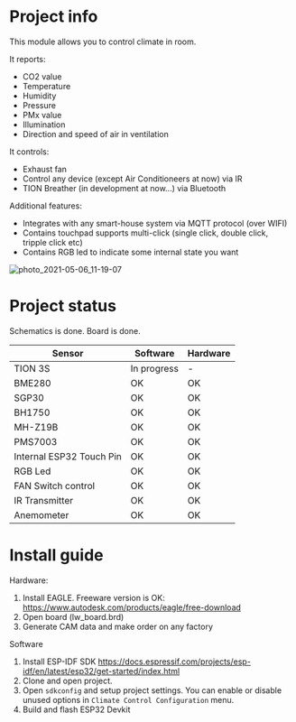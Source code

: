 Project info
=======

This module allows you to control climate in room.

It reports:
- CO2 value
- Temperature
- Humidity
- Pressure
- PMx value
- Illumination
- Direction and speed of air in ventilation  

It controls:
- Exhaust fan 
- Control any device (except Air Conditioneers at now) via IR
- TION Breather (in development at now...) via Bluetooth

Additional features:
- Integrates with any smart-house system via MQTT protocol (over WIFI)
- Contains touchpad supports multi-click (single click, double click, tripple click etc)
- Contains RGB led to indicate some internal state you want

![photo_2021-05-06_11-19-07](https://user-images.githubusercontent.com/19342331/117265537-012f4a00-ae5d-11eb-97ac-4f9fc460ca42.jpg)

Project status
=======

Schematics is done.
Board is done.

| Sensor | Software | Hardware |
| --- | --- | --- |
| TION 3S | In progress | - |
| BME280 | OK | OK |
| SGP30 | OK | OK |
| BH1750 | OK | OK |
| MH-Z19B | OK | OK |
| PMS7003 | OK | OK |
| Internal ESP32 Touch Pin | OK | OK |
| RGB Led | OK | OK |
| FAN Switch control | OK | OK |
| IR Transmitter | OK | OK |
| Anemometer | OK | OK |


Install guide
===========

Hardware:

1. Install EAGLE. Freeware version is OK: https://www.autodesk.com/products/eagle/free-download
2. Open board (lw_board.brd)
3. Generate CAM data and make order on any factory


Software
1. Install ESP-IDF SDK https://docs.espressif.com/projects/esp-idf/en/latest/esp32/get-started/index.html
2. Clone and open project. 
3. Open `sdkconfig` and setup project settings. You can enable or disable unused options in `Climate Control Configuration` menu.
4. Build and flash ESP32 Devkit


